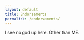 ```yaml
---
layout: default
title: Endorsements
permalink: /endorsements/
---
```


I see no god up here.
Other than ME.